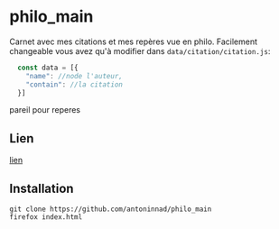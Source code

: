 # philo_main

Carnet avec mes citations et mes repères vue en philo. Facilement changeable vous avez qu'à modifier dans `data/citation/citation.js`:
```js
  const data = [{
    "name": //node l'auteur,
    "contain": //la citation
  }]

```
pareil pour reperes

## Lien
[lien](https://antoninnad.github.io/philo/)

## Installation
```console
git clone https://github.com/antoninnad/philo_main
firefox index.html
```
